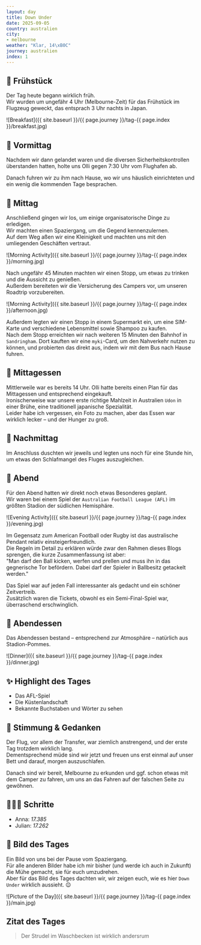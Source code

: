 ```yaml
---
layout: day
title: Down Under
date: 2025-09-05
country: australien
city:
- melbourne
weather: "Klar, 14\xB0C"
journey: australien
index: 1
---
```


## 🥐 Frühstück

Der Tag heute begann wirklich früh.  
Wir wurden um ungefähr 4 Uhr (Melbourne-Zeit) für das Frühstück im Flugzeug geweckt, das entsprach 3 Uhr nachts in Japan.

![Breakfast]({{ site.baseurl }}/{{ page.journey }}/tag-{{ page.index }}/breakfast.jpg)

## 🌅 Vormittag

Nachdem wir dann gelandet waren und die diversen Sicherheitskontrollen überstanden hatten, holte uns Olli gegen 7:30 Uhr vom Flughafen ab.  

Danach fuhren wir zu ihm nach Hause, wo wir uns häuslich einrichteten und ein wenig die kommenden Tage besprachen.  

## 🌇 Mittag

Anschließend gingen wir los, um einige organisatorische Dinge zu erledigen.  
Wir machten einen Spaziergang, um die Gegend kennenzulernen.  
Auf dem Weg aßen wir eine Kleinigkeit und machten uns mit den umliegenden Geschäften vertraut.  

![Morning Activity]({{ site.baseurl }}/{{ page.journey }}/tag-{{ page.index }}/morning.jpg)

Nach ungefähr 45 Minuten machten wir einen Stopp, um etwas zu trinken und die Aussicht zu genießen.  
Außerdem bereiteten wir die Versicherung des Campers vor, um unseren Roadtrip vorzubereiten.  

![Morning Activity]({{ site.baseurl }}/{{ page.journey }}/tag-{{ page.index }}/afternoon.jpg)

Außerdem legten wir einen Stopp in einem Supermarkt ein, um eine SIM-Karte und verschiedene Lebensmittel sowie Shampoo zu kaufen.  
Nach dem Stopp erreichten wir nach weiteren 15 Minuten den Bahnhof in `Sandringham`. Dort kauften wir eine `myki`-Card, um den Nahverkehr nutzen zu können, und probierten das direkt aus, indem wir mit dem Bus nach Hause fuhren.  

## 🍣 Mittagessen

Mittlerweile war es bereits 14 Uhr. Olli hatte bereits einen Plan für das Mittagessen und entsprechend eingekauft.  
Ironischerweise war unsere erste richtige Mahlzeit in Australien `Udon` in einer Brühe, eine traditionell japanische Spezialität.  
Leider habe ich vergessen, ein Foto zu machen, aber das Essen war wirklich lecker – und der Hunger zu groß.  

## 🌆 Nachmittag

Im Anschluss duschten wir jeweils und legten uns noch für eine Stunde hin, um etwas den Schlafmangel des Fluges auszugleichen.  

## 🌙 Abend

Für den Abend hatten wir direkt noch etwas Besonderes geplant.  
Wir waren bei einem Spiel der `Australian Football League (AFL)` im größten Stadion der südlichen Hemisphäre.  

![Evening Activity]({{ site.baseurl }}/{{ page.journey }}/tag-{{ page.index }}/evening.jpg)

Im Gegensatz zum American Football oder Rugby ist das australische Pendant relativ einsteigerfreundlich.  
Die Regeln im Detail zu erklären würde zwar den Rahmen dieses Blogs sprengen, die kurze Zusammenfassung ist aber:  
"Man darf den Ball kicken, werfen und prellen und muss ihn in das gegnerische Tor befördern. Dabei darf der Spieler in Ballbesitz getackelt werden."  

Das Spiel war auf jeden Fall interessanter als gedacht und ein schöner Zeitvertreib.  
Zusätzlich waren die Tickets, obwohl es ein Semi-Final-Spiel war, überraschend erschwinglich.  

## 🍜 Abendessen

Das Abendessen bestand – entsprechend zur Atmosphäre – natürlich aus Stadion-Pommes.  

![Dinner]({{ site.baseurl }}/{{ page.journey }}/tag-{{ page.index }}/dinner.jpg)

## ✨ Highlight des Tages

- Das AFL-Spiel  
- Die Küstenlandschaft  
- Bekannte Buchstaben und Wörter zu sehen  

## 💭 Stimmung & Gedanken

Der Flug, vor allem der Transfer, war ziemlich anstrengend, und der erste Tag trotzdem wirklich lang.  
Dementsprechend müde sind wir jetzt und freuen uns erst einmal auf unser Bett und darauf, morgen auszuschlafen.  

Danach sind wir bereit, Melbourne zu erkunden und ggf. schon etwas mit dem Camper zu fahren, um uns an das Fahren auf der falschen Seite zu gewöhnen.  

## 🏃🏽‍♀️ Schritte

- Anna: _17.385_  
- Julian: _17.262_  

## 📸 Bild des Tages

Ein Bild von uns bei der Pause vom Spaziergang.  
Für alle anderen Bilder habe ich mir bisher (und werde ich auch in Zukunft) die Mühe gemacht, sie für euch umzudrehen.  
Aber für das Bild des Tages dachten wir, wir zeigen euch, wie es hier `Down Under` wirklich aussieht. 😉  

![Picture of the Day]({{ site.baseurl }}/{{ page.journey }}/tag-{{ page.index }}/main.jpg)

## Zitat des Tages

> Der Strudel im Waschbecken ist wirklich andersrum

